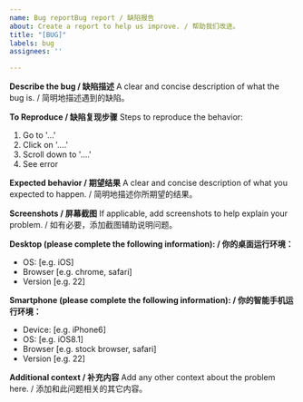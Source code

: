 ```yaml
---
name: Bug reportBug report / 缺陷报告
about: Create a report to help us improve. / 帮助我们改进。
title: "[BUG]"
labels: bug
assignees: ''

---
```


**Describe the bug / 缺陷描述**
A clear and concise description of what the bug is. / 简明地描述遇到的缺陷。

**To Reproduce / 缺陷复现步骤**
Steps to reproduce the behavior:
1. Go to '...'
2. Click on '....'
3. Scroll down to '....'
4. See error

**Expected behavior / 期望结果**
A clear and concise description of what you expected to happen. / 简明地描述你所期望的结果。

**Screenshots / 屏幕截图**
If applicable, add screenshots to help explain your problem. / 如有必要，添加截图辅助说明问题。

**Desktop (please complete the following information): / 你的桌面运行环境：**
 - OS: [e.g. iOS]
 - Browser [e.g. chrome, safari]
 - Version [e.g. 22]

**Smartphone (please complete the following information): / 你的智能手机运行环境：**
 - Device: [e.g. iPhone6]
 - OS: [e.g. iOS8.1]
 - Browser [e.g. stock browser, safari]
 - Version [e.g. 22]

**Additional context / 补充内容**
Add any other context about the problem here. / 添加和此问题相关的其它内容。

